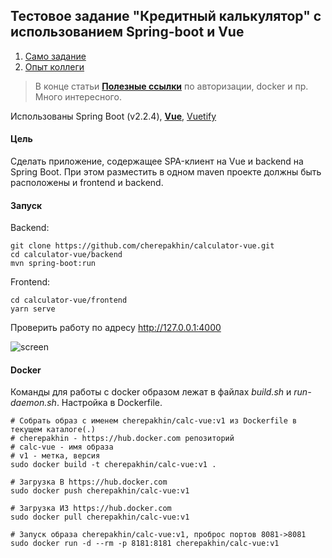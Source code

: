 ## Тестовое задание "Кредитный калькулятор" с использованием Spring-boot и Vue

1. [Само задание](doc/testjob.pdf)
1. [Опыт коллеги](https://habr.com/ru/post/467161/)
> В конце статьи [__Полезные ссылки__](https://habr.com/ru/post/467161/#Links
>) по авторизации, docker и пр. Много интересного. 

Использованы Spring Boot (v2.2.4), [__Vue__](https://ru.vuejs.org), [Vuetify](https://vuetifyjs.com)

#### Цель

Сделать приложение, содержащее SPA-клиент на Vue и backend на Spring Boot.
При этом разместить в одном maven проекте должны быть расположены и frontend
 и backend. 
 
#### Запуск

Backend:

```shell script
git clone https://github.com/cherepakhin/calculator-vue.git
cd calculator-vue/backend
mvn spring-boot:run
```

Frontend:

```shell script
cd calculator-vue/frontend
yarn serve
````

Проверить работу по адресу http://127.0.0.1:4000

![screen](doc/screen.png)

#### Docker

Команды для работы с docker образом лежат в файлах _build.sh_ и _run-daemon.sh_. Настройка в Dockerfile.

```shell script
# Собрать образ с именем cherepakhin/calc-vue:v1 из Dockerfile в текущем каталоге(.)
# cherepakhin - https://hub.docker.com репозиторий
# calc-vue - имя образа
# v1 - метка, версия
sudo docker build -t cherepakhin/calc-vue:v1 .

# Загрузка В https://hub.docker.com
sudo docker push cherepakhin/calc-vue:v1

# Загрузка ИЗ https://hub.docker.com
sudo docker pull cherepakhin/calc-vue:v1

# Запуск образа cherepakhin/calc-vue:v1, проброс портов 8081->8081
sudo docker run -d --rm -p 8181:8181 cherepakhin/calc-vue:v1

```  
